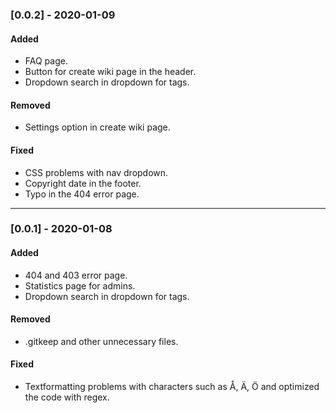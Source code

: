 ### [0.0.2] - 2020-01-09
#### Added
- FAQ page.
- Button for create wiki page in the header.
- Dropdown search in dropdown for tags.

#### Removed
- Settings option in create wiki page.

#### Fixed
- CSS problems with nav dropdown.
- Copyright date in the footer.
- Typo in the 404 error page.

---

### [0.0.1] - 2020-01-08
#### Added
- 404 and 403 error page.
- Statistics page for admins.
- Dropdown search in dropdown for tags.

#### Removed
- .gitkeep and other unnecessary files.

#### Fixed
- Textformatting problems with characters such as Å, Ä, Ö and optimized the code with regex.